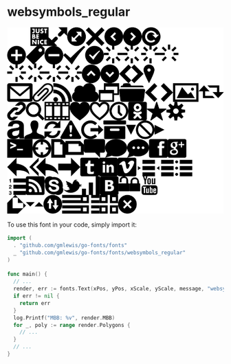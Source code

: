 # websymbols_regular

![websymbols_regular](websymbols_regular.png)

To use this font in your code, simply import it:

```go
import (
  . "github.com/gmlewis/go-fonts/fonts"
  _ "github.com/gmlewis/go-fonts/fonts/websymbols_regular"
)

func main() {
  // ...
  render, err := fonts.Text(xPos, yPos, xScale, yScale, message, "websymbols_regular", Center)
  if err != nil {
    return err
  }
  log.Printf("MBB: %v", render.MBB)
  for _, poly := range render.Polygons {
    // ...
  }
  // ...
}
```
